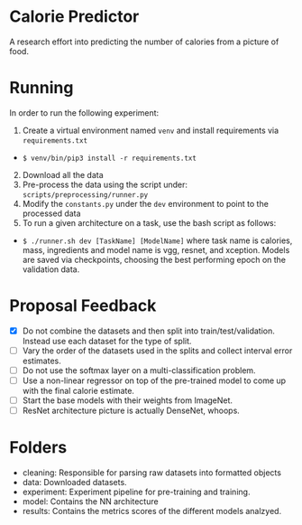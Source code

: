 # Calorie Predictor
A research effort into predicting the number of calories from a picture of food.

# Running
In order to run the following experiment:

1. Create a virtual environment named `venv` and install requirements via `requirements.txt`
- `$ venv/bin/pip3 install -r requirements.txt`
2. Download all the data
3. Pre-process the data using the script under: `scripts/preprocessing/runner.py`
4. Modify the `constants.py` under the `dev` environment to point to the processed data
5. To run a given architecture on a task, use the bash script as follows:
- `$ ./runner.sh dev [TaskName] [ModelName]` where task name is calories, mass, ingredients
and model name is vgg, resnet, and xception. Models are saved via checkpoints, choosing the best performing epoch on the validation data.
 
# Proposal Feedback
- [x] Do not combine the datasets and then split into train/test/validation. Instead use each dataset for the type of split.
- [ ] Vary the order of the datasets used in the splits and collect interval error estimates.
- [ ] Do not use the softmax layer on a multi-classification problem.
- [ ] Use a non-linear regressor on top of the pre-trained model to come up with the final calorie estimate.
- [ ] Start the base models with their weights from ImageNet.
- [ ] ResNet architecture picture is actually DenseNet, whoops.

# Folders
- cleaning: Responsible for parsing raw datasets into formatted objects
- data: Downloaded datasets.
- experiment: Experiment pipeline for pre-training and training.
- model: Contains the NN architecture
- results: Contains the metrics scores of the different models analzyed. 
